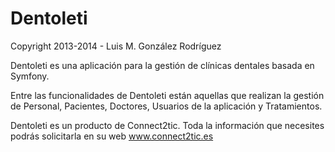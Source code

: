 Dentoleti
=========

Copyright 2013-2014 - Luis M. González Rodríguez

Dentoleti es una aplicación para la gestión de clínicas dentales basada en Symfony.

Entre las funcionalidades de Dentoleti están aquellas que realizan la gestión de Personal, Pacientes, Doctores, Usuarios de la aplicación y Tratamientos.

Dentoleti es un producto de Connect2tic. Toda la información que necesites podrás solicitarla en su web www.connect2tic.es